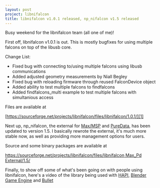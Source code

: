```yaml
---
layout: post
project: libnifalcon
title: libnifalcon v1.0.1 released, np_nifalcon v1.5 released
---
```


Busy weekend for the libnifalcon team (all one of me)!

First off, libnifalcon v1.0.1 is out. This is mostly bugfixes for using multiple falcons on top of the libusb core.

Change List:

* Fixed bug with connecting to/using multiple falcons using libusb communications
* Added adjusted geometry measurements by Niall Begley
* Fixed bug with reloading firmware through reused FalconDevice object
* Added ability to test multiple falcons to findfalcons
* Added findfalcons\_multi example to test multiple falcons with simultanious access

Files are available at

[https://sourceforge.net/projects/libnifalcon/files/libnifalcon/1.0.1/][1]

Next up, np\_nifalcon, the external for [Max/MSP][2] and [PureData][3], has been updated to version 1.5. I basically rewrote the external, it's much more stable now, as well as providing more management options for users. 

Source and some binary packages are available at

[https://sourceforge.net/projects/libnifalcon/files/libnifalcon Max_Pd External/1.5/][4]

Finally, to show off some of what's been going on with people using libnifalcon, here's a video of the library being used with [HAPI][5], [Blender Game Engine][6] and [Bullet][7]

<object width="425" height="344"><param name="movie" value="http://www.youtube.com/v/mVm1kYulHnE&hl=en&fs=1&"></param><param name="allowFullScreen" value="true"></param><param name="allowscriptaccess" value="always"></param><embed src="http://www.youtube.com/v/mVm1kYulHnE&hl=en&fs=1&" type="application/x-shockwave-flash" allowscriptaccess="always" allowfullscreen="true" width="425" height="344"></embed></object>

[1]: https://sourceforge.net/projects/libnifalcon/files/libnifalcon/1.0.1/
[2]: http://www.cycling74.com
[3]: http://www.puredata.info
[4]: https://sourceforge.net/projects/libnifalcon/files/libnifalcon%20Max_Pd%20External/1.5/
[5]: http://www.h3d.org
[6]: http://www.blender.org
[7]: http://www.bulletphysics.com
